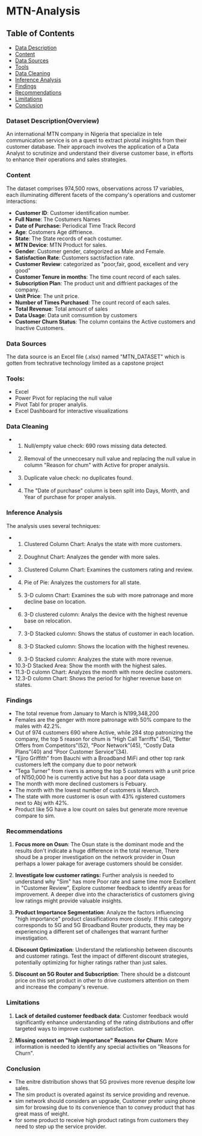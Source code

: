 # MTN-Analysis

## Table of Contents

- [Data Description](#dataset-description)
- [Content](#content)
- [Data Sources](#data-sources)
- [Tools](#tools)
- [Data Cleaning](#data-cleaning)
- [Inference Analysis](#inference-analysis)
- [Findings](#findings)
- [Recommendations](#recommendations)
- [Limitations](#limitations)
- [Conclusion](#conclusion)

### Dataset Description(Overview)
An international MTN company in Nigeria that specialize in tele communication service is on a quest to extract pivotal insights from their customer database. Their approach involves the application of a Data Analyst to scrutinize and understand their diverse customer base, in efforts to enhance their operations and sales strategies.

### Content
 The dataset comprises 974,500 rows, observations across 17 variables, each illuminating different facets of the company's operations and customer interactions:

- **Customer ID**: Customer identification number.
- **Full Name**: The Costumers Names
- **Date of Purchase:** Periodical Time Track Record
- **Age**: Costomers Age diffrience.
- **State**: The State records of each costumer.
- **MTN Device**: MTN Product for sales.
- **Gender**: Customer gender, categorized as Male and Female.
- **Satisfaction Rate**: Customers sactisfaction rate.
- **Customer Review**: categorized as "poor,fair, good, excellent and very good"
- **Customer Tenure in months**: The time count record of each sales.
- **Subscription Plan**: The product unit and diffrient packages of the company.
- **Unit Price**: The unit price.
- **Number of Times Purchased**: The count record of each sales.
- **Total Revenue**: Total amount of sales
- **Data Usage**: Data unit comsumtion by customers
- **Customer Churn Status**: The column contains the Active customers and Inactive Customers.

### Data Sources

The data source is an Excel file (.xlsx) named "MTN_DATASET" which is gotten from techrative technology limited as a capstone project

### Tools:
 * Excel
 * Power Pivot for replacing the null value
 * Pivot Tabl for proper analylis.
 * Excel Dashboard for interactive visualizations
### Data Cleaning
* 1. Null/empty value check: 690 rows missing data detected.
* 2. Removal of the unneccesary null value and replacing the null value in column "Reason for chum" with Active for proper analysis.
* 3. Duplicate value check: no duplicates found.
* 4. The "Date of purchase" column is been split into Days, Month, and Year of purchase for proper analysis.
 
### Inference Analysis
  The analysis uses several techniques:
* 1. Clustered Column Chart: Analys the state with more customers.
* 2. Doughnut Chart: Analyzes the gender with more sales.
* 3. Clustered Column Chart: Examines the customers rating and review.
* 4. Pie of Pie: Analyzes the customers for all state.
* 5. 3-D culomn Chart: Examines the sub with more patronage and more decline base on location.
* 6. 3-D clustered culomn: Analys the device with the highest revenue base on relocation.
* 7. 3-D Stacked culomn: Shows the status of customer in each location.
* 8. 3-D Stacked culomn: Shows the location with the highest reveneu.
* 9. 3-D Stacked culomn: Analyzes the state with more revenue.
* 10.3-D Stacked Area: Show the month with the highest sales.
* 11.3-D culomn Chart: Analyzes the month with more decline customers.
* 12.3-D culomn Chart: Shows the period for higher revenue base on states.
 
### Findings
* The total revenue from January to March is N199,348,200
* Females are the genger with more patronage with 50% compare to the males with 42.2%.
* Out of 974 customers 690 where Active, while 284 stop patronizing the company, the top 5 reason for chum is “High Call Tarriffs” (54), “Better Offers from Competitors”(52), “Poor Network”(45), “Costly Data Plans”(40) and “Poor Customer Service”(34).
* “Ejiro Griffith” from Bauchi with a Broadband MiFi and other top rank customers  left the company  due to poor network
* “Tega Turner” from rivers is among the top 5 customers with a unit price of N150,000 he is currently active but has a poor data usage
* The month with more declined customers is Febuary.
* The month with the lowest number of customers is March.
* The state with more customer is osun with 43% rgistered customers next to Abj with 42%.
* Product like 5G have a low count on sales but generate more revenue compare to sim.

### Recommendations
1. **Focus more on Osun**: The Osun state is the dominant mode and the results don't indicate a huge difference in the total revenue, There shoud be a proper investigation on the network provider in Osun perhaps a lower pakage for average customers should be consider.

2. **Investigate low customer ratings:** Further analysis is needed to understand why "Sim" has more Poor rate and same time more Excellent in "Customer Review", Explore customer feedback to identify areas for improvement. A deeper dive into the characteristics of customers giving low ratings might provide valuable insights.

3. **Product Importance Segmentation**:  Analyze the factors influencing "high importance" product classifications more closely.  If this category corresponds to 5G and 5G Broadband Router products, they may be experiencing a different set of challenges that warrant further investigation.

4. **Discount Optimization**: Understand the relationship between discounts and customer ratings. Test the impact of different discount strategies, potentially optimizing for higher ratings rather than just sales.
5. **Discount on 5G Router and Subscription**: There should be a distcount price on this set product in other to drive customers attention on them and increase the company's revenue.

### Limitations
1. **Lack of detailed customer feedback data**: Customer feedback would significantly enhance understanding of the rating distributions and offer targeted ways to improve customer satisfaction.

2. **Missing context on "high importance" Reasons for Churn**: More information is needed to identify any special activities on "Reasons for Churn".

### Conclusion
- The enitre distribution shows that 5G provives more revenue despite low sales.
- The sim product is overated against its service providing and revenue.
- sim network should considers an upgrade, Customer prefer using phone sim for browsing due to its convenience than to convey product that has great mass of weight.
- for some product to receive high product ratings from customers they need to step up the service provider.


